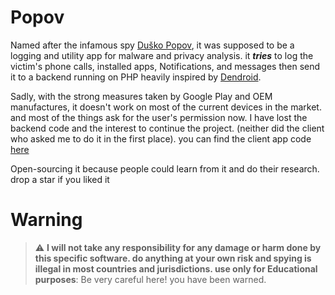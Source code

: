 # Popov 
Named after the infamous spy [Duško Popov](https://en.wikipedia.org/wiki/Du%C5%A1ko_Popov), it was supposed to be a logging and utility app
for malware and privacy analysis. it ***tries*** to log the victim's phone calls, installed apps, Notifications, and messages then send it to a backend running on PHP heavily inspired by [Dendroid](https://github.com/nyx0/Dendroid).

Sadly, with the strong measures taken by Google Play and OEM manufactures, it doesn't work on most of the current devices in the market. and most of the
things ask for the user's permission now. I have lost the backend code and the interest to continue the project. (neither did the client who asked me to do it
in the first place). you can find the client app code [here](https://github.com/YohannesTz/PopovClient) 

Open-sourcing it because people could learn from it and do their research. drop a star if you liked it 


# Warning
> :warning: **I will not take any responsibility for any damage or harm done by this specific software. do anything at your own risk
> and spying is illegal in most countries and jurisdictions. use only for Educational purposes**: Be very careful here! you have been warned. 
